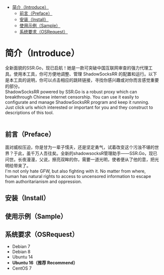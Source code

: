 <!-- vim-markdown-toc GFM -->

* [简介（Introduce）](#简介（Introduce）)
    * [前言（Preface）](#前言（Preface）)
    * [安装（Install）](#安装（Intall）)
    * [使用示例（Sample）](#使用示例（Sample）)
    * [系统要求（OSRequest）](#系统要求（OSRequest）)

<!-- vim-markdown-toc -->

# 简介（Introduce）
全新面貌的SSR.Go，现已启航！她是一款可突破中国互联网审查的强力代理工具。使用本工具，你可方便地调整、管理 ShadowSocksRR 的配置和运行。以下是本工具的说明，你可以点击相应的跳转链接，寻找你感兴趣或对你而言感觉重要的部分。
<br />
ShadowSocksRR powered by SSR.Go is a robust proxy which can breakthrough Chinese internet censorship. You can use it easily to configurate and manage ShadowSocksRR program and keep it running. Just click urls which interested or important for you and they construct to descriptions of this tool.
<br />
<br />

## 前言（Preface）
面对威权压迫，你是甘为一辈子懦夫，还是坚定勇气，试着改变这个污浊不堪的世界？于此，虽千万人吾往矣。全新的shadowsocksR管理助手——SSR.Go，现已问世。长夜漫漫，父说，擦亮双眸的你，需要一道光明，使者便从了他的意，把光明给带来了。
<br />
I'm not only hate GFW, but also fighting with it. No matter from where, human has natural rights to access to uncensored information to escape from authoritarianism and oppression.

## 安装（Install）

## 使用示例（Sample）

## 系统要求（OSRequest）
- Debian 7 
- Debian 8
- Ubuntu 14 
- **Ubuntu 16（推荐 Recommend）** 
- CentOS 7
